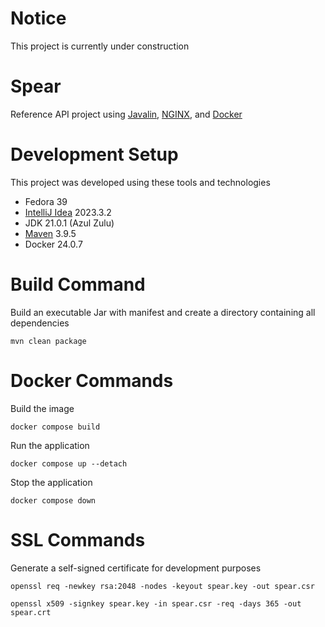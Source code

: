# Notice
This project is currently under construction

# Spear
Reference API project using [Javalin](https://javalin.io/), [NGINX](https://docs.nginx.com/), and [Docker](https://docs.docker.com/)

# Development Setup
This project was developed using these tools and technologies
- Fedora 39
- [IntelliJ Idea](https://www.jetbrains.com/idea/) 2023.3.2
- JDK 21.0.1 (Azul Zulu)
- [Maven](https://maven.apache.org/) 3.9.5
- Docker 24.0.7

# Build Command
Build an executable Jar with manifest and create a directory containing all dependencies

```mvn clean package```

# Docker Commands
Build the image

```docker compose build```

Run the application

```docker compose up --detach```

Stop the application

```docker compose down```

# SSL Commands
Generate a self-signed certificate for development purposes

```openssl req -newkey rsa:2048 -nodes -keyout spear.key -out spear.csr```

```openssl x509 -signkey spear.key -in spear.csr -req -days 365 -out spear.crt```
